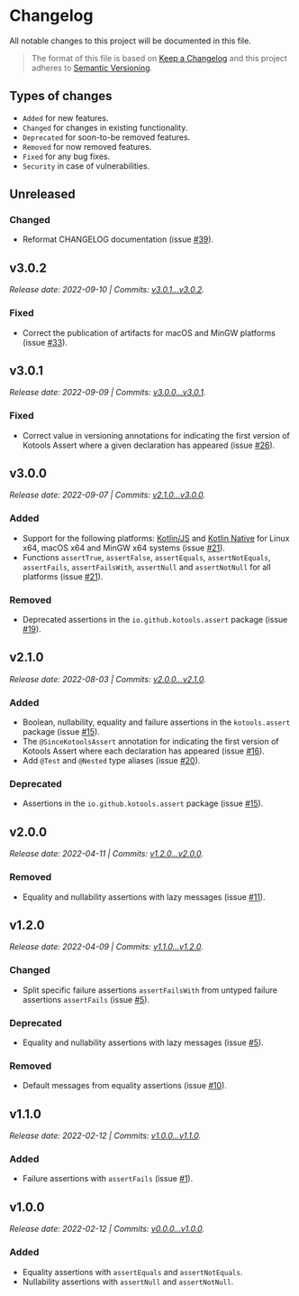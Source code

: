 # Changelog

All notable changes to this project will be documented in this file.

> The format of this file is based on [Keep a Changelog][keep-a-changelog] and
> this project adheres to [Semantic Versioning][semantic-versioning].

## Types of changes

- `Added` for new features.
- `Changed` for changes in existing functionality.
- `Deprecated` for soon-to-be removed features.
- `Removed` for now removed features.
- `Fixed` for any bug fixes.
- `Security` in case of vulnerabilities.

## Unreleased

### Changed

- Reformat CHANGELOG documentation (issue [#39]).

## v3.0.2 <a id="v3.0.2"></a>

_Release date: 2022-09-10 | Commits: [v3.0.1...v3.0.2]._

### Fixed

- Correct the publication of artifacts for macOS and MinGW platforms (issue
  [#33]).

## v3.0.1 <a id="v3.0.1"></a>

_Release date: 2022-09-09 | Commits: [v3.0.0...v3.0.1]._

### Fixed

- Correct value in versioning annotations for indicating the first version of
  Kotools Assert where a given declaration has appeared (issue [#26]).

## v3.0.0 <a id="v3.0.0"></a>

_Release date: 2022-09-07 | Commits: [v2.1.0...v3.0.0]._

### Added

- Support for the following platforms: [Kotlin/JS] and
  [Kotlin Native][kotlin-native] for Linux x64, macOS x64 and MinGW x64 systems
  (issue [#21]).
- Functions `assertTrue`, `assertFalse`, `assertEquals`, `assertNotEquals`,
  `assertFails`, `assertFailsWith`, `assertNull` and `assertNotNull` for all
  platforms (issue [#21]).

### Removed

- Deprecated assertions in the `io.github.kotools.assert` package (issue [#19]).

## v2.1.0 <a id="v2.1.0"></a>

_Release date: 2022-08-03 | Commits: [v2.0.0...v2.1.0]._

### Added

- Boolean, nullability, equality and failure assertions in the `kotools.assert`
  package (issue [#15]).
- The `@SinceKotoolsAssert` annotation for indicating the first version of
  Kotools Assert where each declaration has appeared (issue [#16]).
- Add `@Test` and `@Nested` type aliases (issue [#20]).

### Deprecated

- Assertions in the `io.github.kotools.assert` package (issue [#15]).

## v2.0.0 <a id="v2.0.0"></a>

_Release date: 2022-04-11 | Commits: [v1.2.0...v2.0.0]._

### Removed

- Equality and nullability assertions with lazy messages (issue [#11]).

## v1.2.0 <a id="v1.2.0"></a>

_Release date: 2022-04-09 | Commits: [v1.1.0...v1.2.0]._

### Changed

- Split specific failure assertions `assertFailsWith` from untyped failure
  assertions `assertFails` (issue [#5]).

### Deprecated

- Equality and nullability assertions with lazy messages (issue [#5]).

### Removed

- Default messages from equality assertions (issue [#10]).

## v1.1.0 <a id="v1.1.0"></a>

_Release date: 2022-02-12 | Commits: [v1.0.0...v1.1.0]._

### Added

- Failure assertions with `assertFails` (issue [#1]).

## v1.0.0 <a id="v1.0.0"></a>

_Release date: 2022-02-12 | Commits: [v0.0.0...v1.0.0]._

### Added

- Equality assertions with `assertEquals` and `assertNotEquals`.
- Nullability assertions with `assertNull` and `assertNotNull`.

[#1]: https://github.com/kotools/assert/issues/1
[#5]: https://github.com/kotools/assert/issues/5
[#10]: https://github.com/kotools/assert/issues/10
[#11]: https://github.com/kotools/assert/issues/11
[#15]: https://github.com/kotools/assert/issues/15
[#16]: https://github.com/kotools/assert/issues/16
[#19]: https://github.com/kotools/assert/issues/19
[#20]: https://github.com/kotools/assert/issues/20
[#21]: https://github.com/kotools/assert/issues/21
[#26]: https://github.com/kotools/assert/issues/26
[#33]: https://github.com/kotools/assert/issues/33
[#39]: https://github.com/kotools/assert/issues/39
[keep-a-changelog]: https://keepachangelog.com/en
[kotlin/js]: https://kotlinlang.org/docs/js-overview.html
[kotlin-native]: https://kotlinlang.org/docs/native-overview.html
[semantic-versioning]: https://semver.org
[v3.0.1...v3.0.2]: https://github.com/kotools/assert/compare/v3.0.1...v3.0.2
[v3.0.0...v3.0.1]: https://github.com/kotools/assert/compare/v3.0.0...v3.0.1
[v2.1.0...v3.0.0]: https://github.com/kotools/assert/compare/v2.1.0...v3.0.0
[v2.0.0...v2.1.0]: https://github.com/kotools/assert/compare/v2.0.0...v2.1.0
[v1.2.0...v2.0.0]: https://github.com/kotools/assert/compare/v1.2.0...v2.0.0
[v1.1.0...v1.2.0]: https://github.com/kotools/assert/compare/v1.1.0...v1.2.0
[v1.0.0...v1.1.0]: https://github.com/kotools/assert/compare/v1.0.0...v1.1.0
[v0.0.0...v1.0.0]: https://github.com/kotools/assert/compare/v0.0.0...v1.0.0
